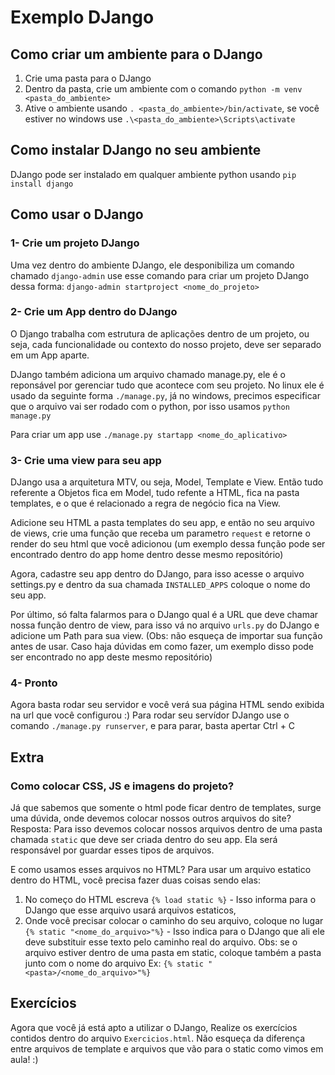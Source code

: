 # Exemplo DJango #

## Como criar um ambiente para o DJango ##
 1. Crie uma pasta para o DJango
 2. Dentro da pasta, crie um ambiente com o comando ```python -m venv <pasta_do_ambiente>```
 3. Ative o ambiente usando ```. <pasta_do_ambiente>/bin/activate```, se você estiver no windows use ```.\<pasta_do_ambiente>\Scripts\activate```

## Como instalar DJango no seu ambiente ##
 DJango pode ser instalado em qualquer ambiente python usando ```pip install django```

## Como usar o DJango ##

### 1- Crie um projeto DJango ###
 Uma vez dentro do ambiente DJango, ele desponibiliza um comando chamado ```django-admin``` use esse comando para criar um projeto DJango dessa forma: ```django-admin startproject <nome_do_projeto>```

### 2- Crie um App dentro do DJango ###
 O Django trabalha com estrutura de aplicações dentro de um projeto, ou seja, cada funcionalidade ou contexto do nosso projeto, deve ser separado em um App aparte. 

 DJango também adiciona um arquivo chamado manage.py, ele é o reponsável por gerenciar tudo que acontece com seu projeto. No linux ele é usado da seguinte forma ```./manage.py```, já no windows, precimos especificar que o arquivo vai ser rodado com o python, por isso usamos ```python manage.py```

 Para criar um app use ```./manage.py startapp <nome_do_aplicativo>```

### 3- Crie uma view para seu app ###
 DJango usa a arquitetura MTV, ou seja, Model, Template e View. Então tudo referente a Objetos fica em Model, tudo refente a HTML, fica na pasta templates, e o que é relacionado a regra de negócio fica na View.
 
 Adicione seu HTML a pasta templates do seu app, e então no seu arquivo de views, crie uma função que receba um parametro ```request``` e retorne o render do seu html que você adicionou (um exemplo dessa função pode ser encontrado dentro do app home dentro desse mesmo repositório)

 Agora, cadastre seu app dentro do DJango, para isso acesse o arquivo settings.py e dentro da sua chamada ```INSTALLED_APPS``` coloque o nome do seu app.

 Por último, só falta falarmos para o DJango qual é a URL que deve chamar nossa função dentro de view, para isso vá no arquivo ```urls.py``` do DJango e adicione um Path para sua view. (Obs: não esqueça de importar sua função antes de usar. Caso haja dúvidas em como fazer, um exemplo disso pode ser encontrado no app deste mesmo repositório)

### 4- Pronto ###
Agora basta rodar seu servidor e você verá sua página HTML sendo exibida na url que você configurou :)
Para rodar seu servídor DJango use o comando ```./manage.py runserver```, e para parar, basta apertar Ctrl + C

## Extra ##

### Como colocar CSS, JS e imagens do projeto? ###
Já que sabemos que somente o html pode ficar dentro de templates, surge uma dúvida, onde devemos colocar nossos outros arquivos do site?
Resposta: Para isso devemos colocar nossos arquivos dentro de uma pasta chamada ```static``` que deve ser criada dentro do seu app. Ela será responsável por guardar esses tipos de arquivos.

E como usamos esses arquivos no HTML?
Para usar um arquivo estatico dentro do HTML, você precisa fazer duas coisas sendo elas:
 1. No começo do HTML escreva ```{% load static %}``` - Isso informa para o DJango que esse arquivo usará arquivos estaticos,
 2. Onde você precisar colocar o caminho do seu arquivo, coloque no lugar ```{% static "<nome_do_arquivo>"%}``` - Isso indica para o DJango que ali ele deve substituir esse texto pelo caminho real do arquivo. Obs: se o arquivo estiver dentro de uma pasta em static, coloque também a pasta junto com o nome do arquivo Ex: ```{% static "<pasta>/<nome_do_arquivo>"%}```

 ## Exercícios ##
Agora que você já está apto a utilizar o DJango, Realize os exercícios contidos dentro do arquivo ```Exercicios.html```.
Não esqueça da diferença entre arquivos de template e arquivos que vão para o static como vimos em aula! :)
